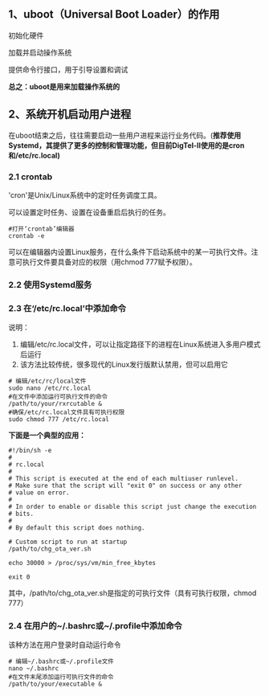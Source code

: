 ## 1、uboot（Universal Boot Loader）的作用

初始化硬件

加载并启动操作系统

提供命令行接口，用于引导设置和调试

**总之：uboot是用来加载操作系统的**

## 2、系统开机启动用户进程

在uboot结束之后，往往需要启动一些用户进程来运行业务代码。(**推荐使用Systemd，其提供了更多的控制和管理功能，但目前DigTel-II使用的是cron和/etc/rc.local)**

### 2.1 crontab

'cron'是Unix/Linux系统中的定时任务调度工具。

可以设置定时任务、设置在设备重启后执行的任务。

```shell
#打开‘crontab’编辑器
crontab -e
```

可以在编辑器内设置Linux服务，在什么条件下启动系统中的某一可执行文件。注意可执行文件要具备对应的权限（用chmod 777赋予权限）。





### 2.2 使用Systemd服务





### 2.3 在‘/etc/rc.local’中添加命令

说明：

1. 编辑/etc/rc.local文件，可以让指定路径下的进程在Linux系统进入多用户模式后运行
2. 该方法比较传统，很多现代的Linux发行版默认禁用，但可以启用它



```shell
# 编辑/etc/rc/local文件
sudo nano /etc/rc.local
#在文件中添加运行可执行文件的命令
/path/to/your/rxrcutable &
#确保/etc/rc.local文件具有可执行权限
sudo chmod 777 /etc/rc.local
```

**下面是一个典型的应用：**

```shell
#!/bin/sh -e
#
# rc.local
#
# This script is executed at the end of each multiuser runlevel.
# Make sure that the script will "exit 0" on success or any other
# value on error.
#
# In order to enable or disable this script just change the execution
# bits.
#
# By default this script does nothing.

# Custom script to run at startup
/path/to/chg_ota_ver.sh

echo 30000 > /proc/sys/vm/min_free_kbytes

exit 0

```

其中，/path/to/chg_ota_ver.sh是指定的可执行文件（具有可执行权限，chmod 777）



### 2.4 在用户的~/.bashrc或~/.profile中添加命令

该种方法在用户登录时自动运行命令

```shell
# 编辑~/.bashrc或~/.profile文件
nano ~/.bashrc
#在文件末尾添加运行可执行文件的命令
/path/to/your/executable &
```

